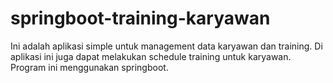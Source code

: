 # springboot-training-karyawan
Ini adalah aplikasi simple untuk management data karyawan dan training. Di aplikasi ini juga dapat melakukan schedule training untuk karyawan. Program ini menggunakan springboot.
